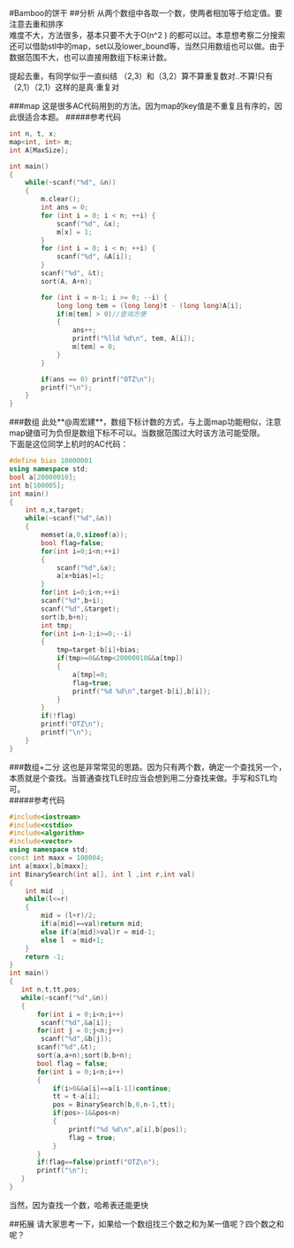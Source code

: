 #Bamboo的饼干
##分析
从两个数组中各取一个数，使两者相加等于给定值。要注意去重和排序  
难度不大，方法很多，基本只要不大于O(n^2 ) 的都可以过。本意想考察二分搜索  
还可以借助stl中的map，set以及lower_bound等，当然只用数组也可以做。由于数据范围不大，也可以直接用数组下标来计数。  

提起去重，有同学似乎一直纠结 （2,3）和（3,2）算不算重复数对..不算!只有（2,1）（2,1）这样的是真·重复对  

###map
这是很多AC代码用到的方法。因为map的key值是不重复且有序的，因此很适合本题。
#####参考代码
```cpp
int n, t, x;
map<int, int> m;
int A[MaxSize];

int main()
{
    while(~scanf("%d", &n))
    {
        m.clear();
        int ans = 0;
        for (int i = 0; i < n; ++i) {
            scanf("%d", &x);
            m[x] = 1;
        }
        for (int i = 0; i < n; ++i) {
            scanf("%d", &A[i]);
        }
        scanf("%d", &t);
        sort(A, A+n);

        for (int i = n-1; i >= 0; --i) {
            long long tem = (long long)t - (long long)A[i];
            if(m[tem] > 0)//查询方便
            {
                ans++;
                printf("%lld %d\n", tem, A[i]);
                m[tem] = 0;
            }
        }

        if(ans == 0) printf("OTZ\n");
        printf("\n");
    }
}
```
###数组
此处**@周宏建**，数组下标计数的方式，与上面map功能相似，注意map键值可为负但是数组下标不可以。当数据范围过大时该方法可能受限。  
下面是这位同学上机时的AC代码：
```cpp
#define bias 10000001
using namespace std;
bool a[20000010];
int b[100005];
int main()
{
	int n,x,target;
	while(~scanf("%d",&n))
	{
		memset(a,0,sizeof(a));
		bool flag=false;
		for(int i=0;i<n;++i)
		{
			scanf("%d",&x);
			a[x+bias]=1;
		}
		for(int i=0;i<n;++i)
		scanf("%d",b+i);
		scanf("%d",&target);
		sort(b,b+n);
		int tmp;
		for(int i=n-1;i>=0;--i)
		{
			tmp=target-b[i]+bias;
			if(tmp>=0&&tmp<20000010&&a[tmp])
			{
				a[tmp]=0;
				flag=true;
				printf("%d %d\n",target-b[i],b[i]);
			}
		}
		if(!flag)
		printf("OTZ\n");
		printf("\n");
	}
}
```
###数组+二分
这也是非常常见的思路。因为只有两个数，确定一个查找另一个，本质就是个查找。当普通查找TLE时应当会想到用二分查找来做。手写和STL均可。  
#####参考代码
```cpp
#include<iostream>
#include<cstdio>
#include<algorithm>
#include<vector>
using namespace std;
const int maxx = 100004;
int a[maxx],b[maxx];
int BinarySearch(int a[], int l ,int r,int val)
{
    int mid  ;
    while(l<=r)
    {
        mid = (l+r)/2;
        if(a[mid]==val)return mid;
        else if(a[mid]>val)r = mid-1;
        else l  = mid+1;
    }
    return -1;
}
int main()
{
   int n,t,tt,pos;
   while(~scanf("%d",&n))
   {
       for(int i = 0;i<n;i++)
        scanf("%d",&a[i]);
       for(int j = 0;j<n;j++)
        scanf("%d",&b[j]);
       scanf("%d",&t);
       sort(a,a+n);sort(b,b+n);
       bool flag = false;
       for(int i = 0;i<n;i++)
       {
           if(i>0&&a[i]==a[i-1])continue;
           tt = t-a[i];
           pos = BinarySearch(b,0,n-1,tt);
           if(pos>-1&&pos<n)
           {
               printf("%d %d\n",a[i],b[pos]);
               flag = true;
           }
       }
       if(flag==false)printf("OTZ\n");
       printf("\n");
   }
}

```
当然，因为查找一个数，哈希表还能更快

##拓展
请大家思考一下，如果给一个数组找三个数之和为某一值呢？四个数之和呢？